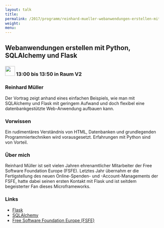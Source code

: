 ```yaml
---
layout: talk
title:
permalink: /2017/programm/reinhard-mueller-webanwendungen-erstellen-mit-python-sqlalchemy-und-flask/
weight:
menu:
---
```

## Webanwendungen erstellen mit Python, SQLAlchemy und Flask

### <img height = "32" src="../../../images/talk.svg"> 13:00 bis 13:50 in Raum V2

### Reinhard Müller

Der Vortrag zeigt anhand eines einfachen Beispiels, wie man mit SQLAlchemy und Flask mit geringem Aufwand und doch flexibel eine datenbankgestützte Web-Anwendung aufbauen kann.

### Vorwissen

Ein rudimentäres Verständnis von HTML, Datenbanken und grundlegenden Programmiertechniken wird vorausgesetzt. Erfahrungen mit Python sind von Vorteil.

### Über mich

Reinhard Müller ist seit vielen Jahren ehrenamtlicher Mitarbeiter der Free Software Foundation Europe (FSFE). Letztes Jahr übernahm er die Fertigstellung des neuen Online-Spenden- und -Account-Managements der FSFE, hatte dabei seinen ersten Kontakt mit Flask und ist seitdem begeisterter Fan dieses Microframeworks.

### Links

- <a href="http://flask.pocoo.org/" target="_blank">Flask</a>
- <a href="https://www.sqlalchemy.org/" target="_blank">SQLAlchemy</a>
- <a href="https://fsfe.org/" target="_blank">Free Software Foundation Europe (FSFE)</a>